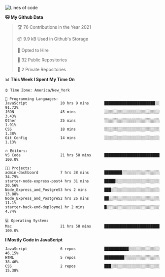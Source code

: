 <!--START_SECTION:waka-->
![Lines of code](https://img.shields.io/badge/From%20Hello%20World%20I%27ve%20Written-101952%20lines%20of%20code-blue)

**🐱 My Github Data** 

> 🏆 76 Contributions in the Year 2021
 > 
> 📦 9.9 kB Used in Github's Storage 
 > 
> 💼 Opted to Hire
 > 
> 📜 32 Public Repositories 
 > 
> 🔑 2 Private Repositories  
 > 
📊 **This Week I Spent My Time On** 

```text
⌚︎ Time Zone: America/New_York

💬 Programming Languages: 
JavaScript               20 hrs 9 mins       ███████████████████████░░   91.72% 
JSON                     45 mins             ░░░░░░░░░░░░░░░░░░░░░░░░░   3.43% 
Other                    25 mins             ░░░░░░░░░░░░░░░░░░░░░░░░░   1.91% 
CSS                      18 mins             ░░░░░░░░░░░░░░░░░░░░░░░░░   1.38% 
Git Config               14 mins             ░░░░░░░░░░░░░░░░░░░░░░░░░   1.13%

🔥 Editors: 
VS Code                  21 hrs 58 mins      █████████████████████████   100.0%

🐱‍💻 Projects: 
admin-dashboard          7 hrs 38 mins       ████████░░░░░░░░░░░░░░░░░   34.79% 
starter-node-express-post4 hrs 31 mins       █████░░░░░░░░░░░░░░░░░░░░   20.56% 
Node_Express_and_PostgreS3 hrs 2 mins        ███░░░░░░░░░░░░░░░░░░░░░░   13.88% 
Node_Express_and_PostgreS2 hrs 26 mins       ██░░░░░░░░░░░░░░░░░░░░░░░   11.1% 
starter-back-end-deployme1 hr 2 mins         █░░░░░░░░░░░░░░░░░░░░░░░░   4.74%

💻 Operating System: 
Mac                      21 hrs 58 mins      █████████████████████████   100.0%

```

**I Mostly Code in JavaScript** 

```text
JavaScript               6 repos             ███████████░░░░░░░░░░░░░░   46.15% 
HTML                     5 repos             █████████░░░░░░░░░░░░░░░░   38.46% 
CSS                      2 repos             ███░░░░░░░░░░░░░░░░░░░░░░   15.38%

```



<!--END_SECTION:waka-->
